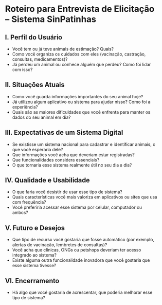 # Roteiro para Entrevista de Elicitação – Sistema SinPatinhas

## I. Perfil do Usuário

- Você tem ou já teve animais de estimação? Quais?  
- Como você organiza os cuidados com eles (vacinação, castração, consultas, medicamentos)?  
- Já perdeu um animal ou conhece alguém que perdeu? Como foi lidar com isso?  

## II. Situações Atuais

- Como você guarda informações importantes do seu animal hoje?  
- Já utilizou algum aplicativo ou sistema para ajudar nisso? Como foi a experiência?  
- Quais são as maiores dificuldades que você enfrenta para manter os dados do seu animal em dia?  

## III. Expectativas de um Sistema Digital

- Se existisse um sistema nacional para cadastrar e identificar animais, o que você esperaria dele?  
- Que informações você acha que deveriam estar registradas?  
- Que funcionalidades considera essenciais?  
- O que tornaria esse sistema realmente útil no seu dia a dia?  

## IV. Qualidade e Usabilidade

- O que faria você desistir de usar esse tipo de sistema?  
- Quais características você mais valoriza em aplicativos ou sites que usa com frequência?  
- Você preferiria acessar esse sistema por celular, computador ou ambos?  

## V. Futuro e Desejos

- Que tipo de recurso você gostaria que fosse automático (por exemplo, alertas de vacinação, lembretes de consultas)?  
- Você acha que clínicas, ONGs ou petshops deveriam ter acesso integrado ao sistema?  
- Existe alguma outra funcionalidade inovadora que você gostaria que esse sistema tivesse?  

## VI. Encerramento

- Há algo que você gostaria de acrescentar, que poderia melhorar esse tipo de sistema?  

